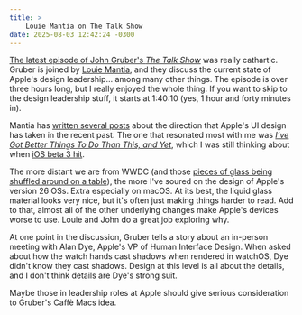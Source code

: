```yaml
---
title: >
    Louie Mantia on The Talk Show
date: 2025-08-03 12:42:24 -0300
---
```


[The latest episode of John Gruber's *The Talk Show*](https://daringfireball.net/thetalkshow/2025/07/31/ep-428) was really cathartic. Gruber is joined by [Louie Mantia](https://lmnt.me/), and they discuss the current state of Apple's design leadership… among many other things. The episode is over three hours long, but I really enjoyed the whole thing. If you want to skip to the design leadership stuff, it starts at 1:40:10 (yes, 1 hour and forty minutes in).

Mantia has [written several posts](https://lmnt.me/blog/the-talk-show.html) about the direction that Apple's UI design has taken in the recent past. The one that resonated most with me was [*I’ve Got Better Things To Do Than This, and Yet*](https://lmnt.me/blog/ive-got-better-things-to-do-than-this-and-yet.html), which I was still thinking about when [iOS beta 3 hit](https://anderegg.ca/2025/07/12/grumbling-about-liquid-glass).

The more distant we are from WWDC (and those [pieces of glass being shuffled around on a table](https://www.youtube.com/live/0_DjDdfqtUE?si=Je1utMhUjThJtCPf&t=657)), the more I've soured on the design of Apple's version 26 OSs. Extra especially on macOS. At its best, the liquid glass material looks very nice, but it's often just making things harder to read. Add to that, almost all of the other underlying changes make Apple's devices worse to use. Louie and John do a great job exploring why.

At one point in the discussion, Gruber tells a story about an in-person meeting with Alan Dye, Apple's VP of Human Interface Design. When asked about how the watch hands cast shadows when rendered in watchOS, Dye didn't know they cast shadows. Design at this level is all about the details, and I don't think details are Dye's strong suit.

Maybe those in leadership roles at Apple should give serious consideration to Gruber's Caffè Macs idea.